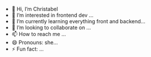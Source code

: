 - 👋 Hi, I’m Christabel
- 👀 I’m interested in frontend dev ...
- 🌱 I’m currently learning everything front and backend...
- 💞️ I’m looking to collaborate on  ...
- 📫 How to reach me ...
- 😄 Pronouns: she...
- ⚡ Fun fact: ...

<!---
Chris0tabel/Chris0tabel is a ✨ special ✨ repository because its `README.md` (this file) appears on your GitHub profile.
You can click the Preview link to take a look at your changes.
--->

